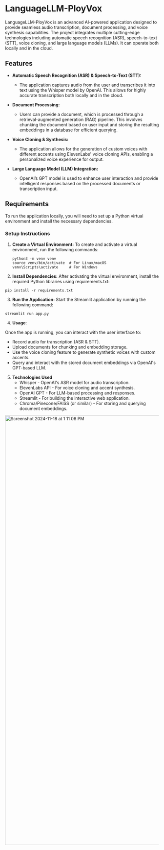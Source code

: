 # LanguageLLM-PloyVox

LanguageLLM-PloyVox is an advanced AI-powered application designed to provide seamless audio transcription, document processing, and voice synthesis capabilities. The project integrates multiple cutting-edge technologies including automatic speech recognition (ASR), speech-to-text (STT), voice cloning, and large language models (LLMs). It can operate both locally and in the cloud.

## Features

- **Automatic Speech Recognition (ASR) & Speech-to-Text (STT):**
  - The application captures audio from the user and transcribes it into text using the Whisper model by OpenAI. This allows for highly accurate transcription both locally and in the cloud.

- **Document Processing:**
  - Users can provide a document, which is processed through a retrieval-augmented generation (RAG) pipeline. This involves chunking the document based on user input and storing the resulting embeddings in a database for efficient querying.

- **Voice Cloning & Synthesis:**
  - The application allows for the generation of custom voices with different accents using ElevenLabs' voice cloning APIs, enabling a personalized voice experience for output.

- **Large Language Model (LLM) Integration:**
  - OpenAI’s GPT model is used to enhance user interaction and provide intelligent responses based on the processed documents or transcription input.

## Requirements

To run the application locally, you will need to set up a Python virtual environment and install the necessary dependencies.

### Setup Instructions

1. **Create a Virtual Environment:**
   To create and activate a virtual environment, run the following commands:

   ```
   python3 -m venv venv
   source venv/bin/activate  # For Linux/macOS
   venv\Scripts\activate     # For Windows
   ```

2. **Install Dependencies:** After activating the virtual environment, install the required Python libraries using requirements.txt:
  
  ```
  pip install -r requirements.txt
  ```

3. **Run the Application:** Start the Streamlit application by running the following command:

  ```
  streamlit run app.py
  ```

4. **Usage**:

Once the app is running, you can interact with the user interface to:
  * Record audio for transcription (ASR & STT).
  * Upload documents for chunking and embedding storage.
  * Use the voice cloning feature to generate synthetic voices with custom accents.
  * Query and interact with the stored document embeddings via OpenAI's GPT-based LLM.

5. **Technologies Used**
    * Whisper - OpenAI's ASR model for audio transcription.
    * ElevenLabs API - For voice cloning and accent synthesis.
    * OpenAI GPT - For LLM-based processing and responses.
    * Streamlit - For building the interactive web application.
    * Chroma/Pinecone/FAISS (or similar) - For storing and querying document embeddings.


<img width="1403" alt="Screenshot 2024-11-18 at 1 11 08 PM" src="https://github.com/user-attachments/assets/3600616b-4c6e-4264-ba93-b5edf1c5eb05">
